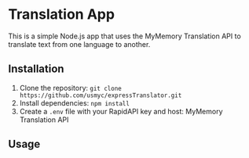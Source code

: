 # Translation App

This is a simple Node.js app that uses the MyMemory Translation API to translate text from one language to another.

## Installation

1. Clone the repository: `git clone https://github.com/usmyc/expressTranslator.git`
2. Install dependencies: `npm install`
3. Create a `.env` file with your RapidAPI key and host: MyMemory Translation API

## Usage
